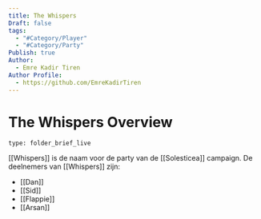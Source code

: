 ```yaml
---
title: The Whispers
Draft: false
tags:
  - "#Category/Player"
  - "#Category/Party"
Publish: true
Author:
  - Emre Kadir Tiren
Author Profile:
  - https://github.com/EmreKadirTiren
---
```

# The Whispers Overview
 
```ccard
type: folder_brief_live
```


[[Whispers]] is de naam voor de party van de [[Solesticea]] campaign. De deelnemers van [[Whispers]] zijn:
* [[Dan]] 
* [[Sid]] 
* [[Flappie]] 
* [[Arsan]] 